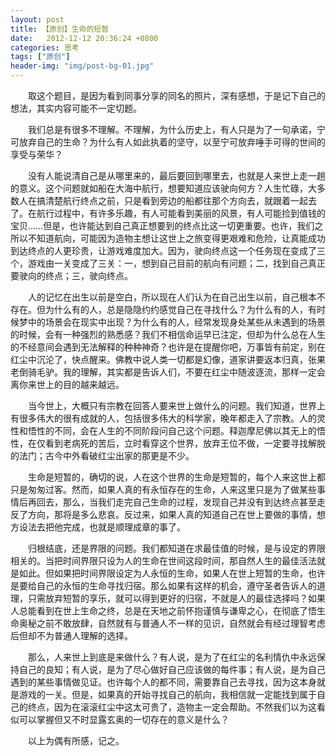 ```yaml
---
layout: post
title: 【原创】生命的短暂
date:   2012-12-12 20:36:24 +0800
categories: 思考
tags: ["原创"]
header-img: "img/post-bg-01.jpg"
---
```

　　取这个题目，是因为看到同事分享的同名的照片，深有感想，于是记下自己的想法，其实内容可能不一定切题。

　　我们总是有很多不理解。不理解，为什么历史上，有人只是为了一句承诺，宁可放弃自己的生命？为什么有人如此执着的坚守，以至宁可放弃唾手可得的世间的享受与荣华？

　　没有人能说清自己是从哪里来的，最后要回到哪里去，也就是人来世上走一趟的意义。这个问题就如船在大海中航行，想要知道应该驶向何方？人生忙碌，大多数人在搞清楚航行终点之前，只是看到旁边的船都往那个方向去，就跟着一起去了。在航行过程中，有许多乐趣，有人可能看到美丽的风景，有人可能捡到值钱的宝贝……但是，也许能达到自己真正想要到的终点比这一切更重要。也许，我们之所以不知道航向，可能因为造物主想让这世上之旅变得更艰难和危险，让真能成功到达终点的人更珍贵，让游戏难度加大。因为，驶向终点这一个任务现在变成了三个，游戏由一关变成了三关：一，想到自己目前的航向有问题；二，找到自己真正要驶向的终点；三，驶向终点。

　　人的记忆在出生以前是空白，所以现在人们认为在自己出生以前，自己根本不存在。但为什么有的人，总是隐隐约约感觉自己在寻找什么？为什么有的人，有时候梦中的场景会在现实中出现？为什么有的人，经常发现身处某些从未遇到的场景的时候，会有一种强烈的熟悉感？我们不相信命运早已注定，但却为什么总在人生的不经意间会遇到无法解释的种种神奇？也许是在提醒你吧，万事皆有前定，别在红尘中沉沦了，快点醒来。佛教中说人类一切都是幻像，道家讲要返本归真，张果老倒骑毛驴。我的理解，其实都是告诉人们，不要在红尘中随波逐流，那样一定会离你来世上的目的越来越远。

　　当今世上，大概只有宗教在回答人要来世上做什么的问题。我们知道，世界上有很多伟大的很有成就的人，包括很多伟大的科学家，晚年都走入了宗教。人的灵性和悟性的不同，会在人生的不同阶段问自己这个问题。释迦摩尼佛以其无上的悟性，在仅看到老病死的苦后，立时看穿这个世界，放弃王位不做，一定要寻找解脱的法门；古今中外看破红尘出家的那更是不少。

　　生命是短暂的，确切的说，人在这个世界的生命是短暂的，每个人来这世上都只是匆匆过客。然而，如果人真的有永恒存在的生命，人来这里只是为了做某些事情后再回去，那么，当我们走完自己生命的过程，发现自己并没有到达终点甚至走反了方向，那将是多么悲哀。反过来，如果人真的知道自己在世上要做的事情，想方设法去把他完成，也就是顺理成章的事了。

　　归根结底，还是界限的问题。我们都知道在求最佳值的时候，是与设定的界限相关的。当把时间界限只设为人的生命在世间这段时间，那自然人生的最佳活法就是如此。但如果把时间界限设定为人永恒的生命，如果人在世上短暂的生命，也许是要给自己的永恒的生命寻找归宿。那么如果有这样的机会，遵守圣者告诉人的道理，只需放弃短暂的享乐，就可以得到更好的归宿，不就是人的最佳选择吗？如果人总能看到在世上生命之终，总是在天地之前怀抱谨慎与谦卑之心，在彻底了悟生命奥秘之前不敢放肆，自然就有与普通人不一样的见识，自然就会有经过理智考虑后但却不为普通人理解的选择。

　　那么，人来世上到底是来做什么？有人说，是为了在红尘的名利情仇中永远保持自己的良知；有人说，是为了尽心做好自己应该做的每件事；有人说，是为自己遇到的某些事情做见证。也许每个人的都不同，需要靠自己去寻找，因为这本身就是游戏的一关。但是，如果真的开始寻找自己的航向，我相信就一定能找到属于自己的终点，因为在滚滚红尘中这太可贵了，造物主一定会帮助。不然我们以为这看似可以掌握但又不时显露玄奥的一切存在的意义是什么？

　　以上为偶有所感，记之。
